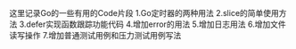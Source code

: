 这里记录Go的一些有用的Code片段
1.Go定时器的两种用法
2.slice的简单使用方法
3.defer实现函数跟踪功能代码
4.增加error的用法
5.增加日志用法
6.增加文件读写操作
7.增加普通测试用例和压力测试用例写法